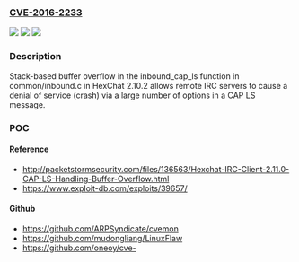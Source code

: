 ### [CVE-2016-2233](https://cve.mitre.org/cgi-bin/cvename.cgi?name=CVE-2016-2233)
![](https://img.shields.io/static/v1?label=Product&message=n%2Fa&color=blue)
![](https://img.shields.io/static/v1?label=Version&message=n%2Fa&color=blue)
![](https://img.shields.io/static/v1?label=Vulnerability&message=n%2Fa&color=brighgreen)

### Description

Stack-based buffer overflow in the inbound_cap_ls function in common/inbound.c in HexChat 2.10.2 allows remote IRC servers to cause a denial of service (crash) via a large number of options in a CAP LS message.

### POC

#### Reference
- http://packetstormsecurity.com/files/136563/Hexchat-IRC-Client-2.11.0-CAP-LS-Handling-Buffer-Overflow.html
- https://www.exploit-db.com/exploits/39657/

#### Github
- https://github.com/ARPSyndicate/cvemon
- https://github.com/mudongliang/LinuxFlaw
- https://github.com/oneoy/cve-

